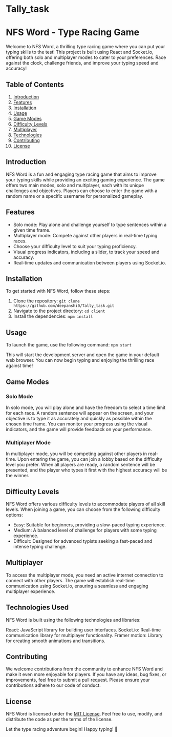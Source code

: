 # Tally_task
# NFS Word - Type Racing Game

Welcome to NFS Word, a thrilling type racing game where you can put your typing skills to the test! This project is built using React and Socket.io, offering both solo and multiplayer modes to cater to your preferences. Race against the clock, challenge friends, and improve your typing speed and accuracy!

## Table of Contents

1. [Introduction](#introduction)
2. [Features](#features)
3. [Installation](#installation)
4. [Usage](#usage)
5. [Game Modes](#game-modes)
6. [Difficulty Levels](#difficulty-levels)
7. [Multiplayer](#multiplayer)
8. [Technologies](#technology)
9. [Contributing](#contributing)
10. [License](#license)

## Introduction

NFS Word is a fun and engaging type racing game that aims to improve your typing skills while providing an exciting gaming experience. The game offers two main modes, solo and multiplayer, each with its unique challenges and objectives. Players can choose to enter the game with a random name or a specific username for personalized gameplay.

## Features

- Solo mode: Play alone and challenge yourself to type sentences within a given time frame.
- Multiplayer mode: Compete against other players in real-time typing races.
- Choose your difficulty level to suit your typing proficiency.
- Visual progress indicators, including a slider, to track your speed and accuracy.
- Real-time updates and communication between players using Socket.io.

## Installation

To get started with NFS Word, follow these steps:

1. Clone the repository: `git clone https://github.com/deepanshi0/Tally_task.git`
2. Navigate to the project directory: `cd client`
3. Install the dependencies: `npm install`

## Usage

To launch the game, use the following command: `npm start`

This will start the development server and open the game in your default web browser. You can now begin typing and enjoying the thrilling race against time!

## Game Modes

### Solo Mode

In solo mode, you will play alone and have the freedom to select a time limit for each race. A random sentence will appear on the screen, and your objective is to type it as accurately and quickly as possible within the chosen time frame. You can monitor your progress using the visual indicators, and the game will provide feedback on your performance.

### Multiplayer Mode

In multiplayer mode, you will be competing against other players in real-time. Upon entering the game, you can join a lobby based on the difficulty level you prefer. When all players are ready, a random sentence will be presented, and the player who types it first with the highest accuracy will be the winner.

## Difficulty Levels

NFS Word offers various difficulty levels to accommodate players of all skill levels. When joining a game, you can choose from the following difficulty options:

- Easy: Suitable for beginners, providing a slow-paced typing experience.
- Medium: A balanced level of challenge for players with some typing experience.
- Difficult: Designed for advanced typists seeking a fast-paced and intense typing challenge.

## Multiplayer

To access the multiplayer mode, you need an active internet connection to connect with other players. The game will establish real-time communication using Socket.io, ensuring a seamless and engaging multiplayer experience.

## Technologies Used
NFS Word is built using the following technologies and libraries:

React: JavaScript library for building user interfaces.
Socket.io: Real-time communication library for multiplayer functionality.
Framer motion: Library for creating smooth animations and transitions.

## Contributing

We welcome contributions from the community to enhance NFS Word and make it even more enjoyable for players. If you have any ideas, bug fixes, or improvements, feel free to submit a pull request. Please ensure your contributions adhere to our code of conduct.

## License

NFS Word is licensed under the [MIT License](https://your-project-url.com/LICENSE). Feel free to use, modify, and distribute the code as per the terms of the license.

Let the type racing adventure begin! Happy typing! 🚀
